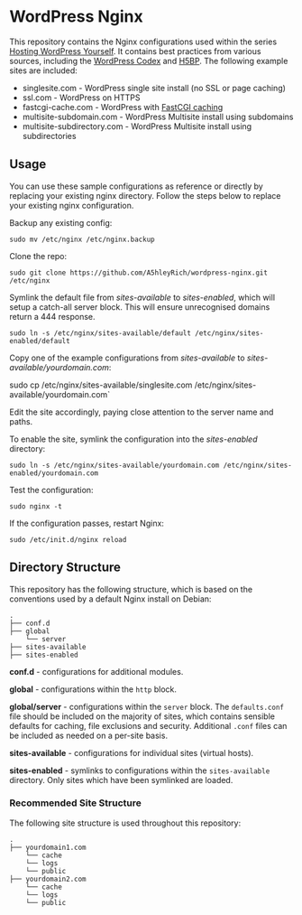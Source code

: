 # WordPress Nginx

This repository contains the Nginx configurations used within the series [Hosting WordPress Yourself](https://deliciousbrains.com/hosting-wordpress-setup-secure-virtual-server/). It contains best practices from various sources, including the [WordPress Codex](https://codex.wordpress.org/Nginx) and [H5BP](https://github.com/h5bp/server-configs-nginx). The following example sites are included:

* singlesite.com - WordPress single site install (no SSL or page caching)
* ssl.com - WordPress on HTTPS
* fastcgi-cache.com - WordPress with [FastCGI caching](https://deliciousbrains.com/hosting-wordpress-yourself-server-monitoring-caching/#page-cache)
* multisite-subdomain.com - WordPress Multisite install using subdomains
* multisite-subdirectory.com - WordPress Multisite install using subdirectories

## Usage

You can use these sample configurations as reference or directly by replacing your existing nginx directory. Follow the steps below to replace your existing nginx configuration.

Backup any existing config:

`sudo mv /etc/nginx /etc/nginx.backup`

Clone the repo:

`sudo git clone https://github.com/A5hleyRich/wordpress-nginx.git /etc/nginx`

Symlink the default file from _sites-available_ to _sites-enabled_, which will setup a catch-all server block. This will ensure unrecognised domains return a 444 response.

`sudo ln -s /etc/nginx/sites-available/default /etc/nginx/sites-enabled/default`

Copy one of the example configurations from _sites-available_ to _sites-available/yourdomain.com_:

sudo cp /etc/nginx/sites-available/singlesite.com /etc/nginx/sites-available/yourdomain.com`

Edit the site accordingly, paying close attention to the server name and paths.

To enable the site, symlink the configuration into the _sites-enabled_ directory:

`sudo ln -s /etc/nginx/sites-available/yourdomain.com /etc/nginx/sites-enabled/yourdomain.com`

Test the configuration:

`sudo nginx -t`

If the configuration passes, restart Nginx:

`sudo /etc/init.d/nginx reload`

## Directory Structure

This repository has the following structure, which is based on the conventions used by a default Nginx install on Debian:

```
.
├── conf.d
├── global
    └── server
├── sites-available
├── sites-enabled
```

__conf.d__ - configurations for additional modules.

__global__ - configurations within the `http` block.

__global/server__ - configurations within the `server` block. The `defaults.conf` file should be included on the majority of sites, which contains sensible defaults for caching, file exclusions and security. Additional `.conf` files can be included as needed on a per-site basis.

__sites-available__ - configurations for individual sites (virtual hosts).

__sites-enabled__ - symlinks to configurations within the `sites-available` directory. Only sites which have been symlinked are loaded.

### Recommended Site Structure

The following site structure is used throughout this repository:

```
.
├── yourdomain1.com
    └── cache
    └── logs
    └── public
├── yourdomain2.com
    └── cache
    └── logs
    └── public
```